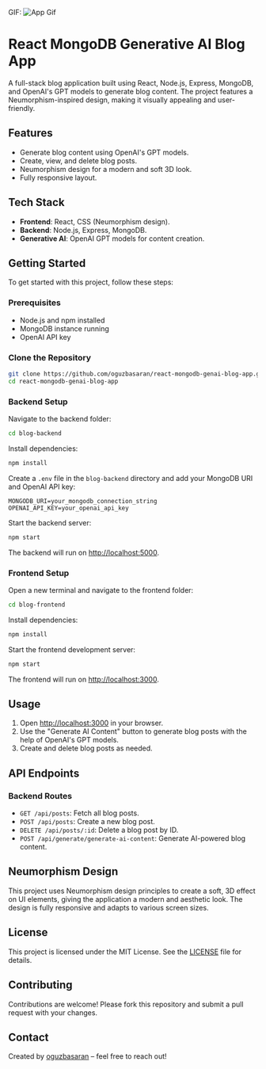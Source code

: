 GIF: ![App Gif](images/demo.gif)

# React MongoDB Generative AI Blog App

A full-stack blog application built using React, Node.js, Express, MongoDB, and OpenAI's GPT models to generate blog content. The project features a Neumorphism-inspired design, making it visually appealing and user-friendly.

## Features

- Generate blog content using OpenAI's GPT models.
- Create, view, and delete blog posts.
- Neumorphism design for a modern and soft 3D look.
- Fully responsive layout.

## Tech Stack

- **Frontend**: React, CSS (Neumorphism design).
- **Backend**: Node.js, Express, MongoDB.
- **Generative AI**: OpenAI GPT models for content creation.

## Getting Started

To get started with this project, follow these steps:

### Prerequisites

- Node.js and npm installed
- MongoDB instance running
- OpenAI API key

### Clone the Repository

```bash
git clone https://github.com/oguzbasaran/react-mongodb-genai-blog-app.git
cd react-mongodb-genai-blog-app
```

### Backend Setup

Navigate to the backend folder:

```bash
cd blog-backend
```

Install dependencies:

```bash
npm install
```

Create a `.env` file in the `blog-backend` directory and add your MongoDB URI and OpenAI API key:

```env
MONGODB_URI=your_mongodb_connection_string
OPENAI_API_KEY=your_openai_api_key
```

Start the backend server:

```bash
npm start
```

The backend will run on [http://localhost:5000](http://localhost:5000).

### Frontend Setup

Open a new terminal and navigate to the frontend folder:

```bash
cd blog-frontend
```

Install dependencies:

```bash
npm install
```

Start the frontend development server:

```bash
npm start
```

The frontend will run on [http://localhost:3000](http://localhost:3000).

## Usage

1. Open [http://localhost:3000](http://localhost:3000) in your browser.
2. Use the "Generate AI Content" button to generate blog posts with the help of OpenAI's GPT models.
3. Create and delete blog posts as needed.

## API Endpoints

### Backend Routes

- `GET /api/posts`: Fetch all blog posts.
- `POST /api/posts`: Create a new blog post.
- `DELETE /api/posts/:id`: Delete a blog post by ID.
- `POST /api/generate/generate-ai-content`: Generate AI-powered blog content.

## Neumorphism Design

This project uses Neumorphism design principles to create a soft, 3D effect on UI elements, giving the application a modern and aesthetic look. The design is fully responsive and adapts to various screen sizes.

## License

This project is licensed under the MIT License. See the [LICENSE](./LICENSE) file for details.

## Contributing

Contributions are welcome! Please fork this repository and submit a pull request with your changes.

## Contact

Created by [oguzbasaran](https://github.com/oguzbasaran) – feel free to reach out!

